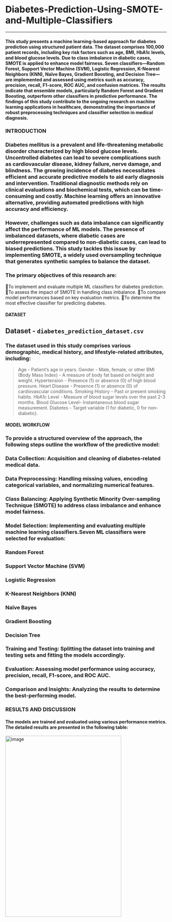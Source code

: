 # Diabetes-Prediction-Using-SMOTE-and-Multiple-Classifiers
----------------------------------------------------------

#### This study presents a machine learning-based approach for diabetes prediction using structured patient data. The dataset comprises 100,000 patient records, including key risk factors such as age, BMI, HbA1c levels, and blood glucose levels. Due to class imbalance in diabetic cases, SMOTE is applied to enhance model fairness.  Seven classifiers—Random Forest, Support Vector Machine (SVM), Logistic Regression, K-Nearest Neighbors (KNN), Naïve Bayes, Gradient Boosting, and Decision Tree—are implemented and assessed using metrics such as accuracy, precision, recall, F1-score, ROC AUC, and confusion matrices. The results indicate that ensemble models, particularly Random Forest and Gradient Boosting, outperform other classifiers in predictive performance. The findings of this study contribute to the ongoing research on machine learning applications in healthcare, demonstrating the importance of robust preprocessing techniques and classifier selection in medical diagnosis.

### INTRODUCTION 
### Diabetes mellitus is a prevalent and life-threatening metabolic disorder characterized by high blood glucose levels. Uncontrolled diabetes can lead to severe complications such as cardiovascular disease, kidney failure, nerve damage, and blindness. The growing incidence of diabetes necessitates efficient and accurate predictive models to aid early diagnosis and intervention. Traditional diagnostic methods rely on clinical evaluations and biochemical tests, which can be time-consuming and costly. Machine learning offers an innovative alternative, providing automated predictions with high accuracy and efficiency.
### However, challenges such as data imbalance can significantly affect the performance of ML models. The presence of imbalanced datasets, where diabetic cases are underrepresented compared to non-diabetic cases, can lead to biased predictions. This study tackles this issue by implementing SMOTE, a widely used oversampling technique that generates synthetic samples to balance the dataset.
### The primary objectives of this research are:

To implement and evaluate multiple ML classifiers for diabetes prediction.
To assess the impact of SMOTE in handling class imbalance.
To compare model performances based on key evaluation metrics.
To determine the most effective classifier for predicting diabetes.

#### DATASET
## Dataset - `diabetes_prediction_dataset.csv`
### The dataset used in this study comprises various demographic, medical history, and lifestyle-related attributes, including:

> Age	 -  Patient’s age in years.
> Gender - Male, female, or other
> BMI (Body Mass Index) - A measure of body fat based on height and weight.
> Hypertension - Presence (1) or absence (0) of high blood pressure.
> Heart Disease	- Presence (1) or absence (0) of cardiovascular conditions.
> Smoking History	- Past or present smoking habits.
> HbA1c Level	- Measure of blood sugar levels over the past 2-3 months.
> Blood Glucose Level- 	Instantaneous blood sugar measurement.
> Diabetes - Target variable (1 for diabetic, 0 for non-diabetic).

#### MODEL WORKFLOW
### To provide a structured overview of the approach, the following steps outline the workflow of the predictive model:
### Data Collection: Acquisition and cleaning of diabetes-related medical data.
### Data Preprocessing: Handling missing values, encoding categorical variables, and normalizing numerical features.
### Class Balancing: Applying Synthetic Minority Over-sampling Technique (SMOTE) to address class imbalance and enhance model fairness.
### Model Selection: Implementing and evaluating multiple machine learning classifiers.Seven ML classifiers were selected for evaluation: 
### Random Forest
### Support Vector Machine (SVM)
### Logistic Regression
### K-Nearest Neighbors (KNN)
### Naïve Bayes
### Gradient Boosting
### Decision Tree

### Training and Testing: Splitting the dataset into training and testing sets and fitting the models accordingly.
### Evaluation: Assessing model performance using accuracy, precision, recall, F1-score, and ROC AUC.
### Comparison and Insights: Analyzing the results to determine the best-performing model.

### RESULTS AND DISCUSSION
#### The models are trained and evaluated using various performance metrics. The detailed results are presented in the following table:

<img width="362" height="563" alt="image" src="https://github.com/user-attachments/assets/df13f269-24b3-4c6c-b341-23d7b89db987" />
